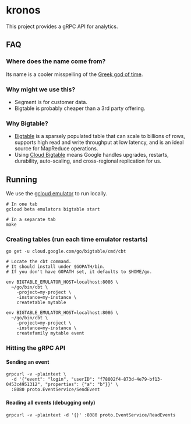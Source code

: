# kronos

This project provides a gRPC API for analytics.

## FAQ

### Where does the name come from?
Its name is a cooler misspelling of the [Greek god of time](https://en.wikipedia.org/wiki/Chronos).  

### Why might we use this?
- Segment is for customer data.
- Bigtable is probably cheaper than a 3rd party offering.

### Why Bigtable?
- [Bigtable](https://en.wikipedia.org/wiki/Bigtable) is a sparsely populated table 
that can scale to billions of rows, supports high read and write throughput at low latency, 
and is an ideal source for MapReduce operations.
- Using [Cloud Bigtable](https://cloud.google.com/bigtable/docs/overview) means Google handles
upgrades, restarts, durability, auto-scaling, and cross-regional replication for us. 

## Running
We use the [gcloud emulator](https://cloud.google.com/sdk/gcloud/reference/beta/emulators/bigtable/)
to run locally.
```
# In one tab
gcloud beta emulators bigtable start

# In a separate tab
make
```

### Creating tables (run each time emulator restarts)
```
go get -u cloud.google.com/go/bigtable/cmd/cbt

# Locate the cbt command.
# It should install under $GOPATH/bin.
# If you don't have GOPATH set, it defaults to $HOME/go.

env BIGTABLE_EMULATOR_HOST=localhost:8086 \
  ~/go/bin/cbt \
    -project=my-project \
    -instance=my-instance \
    createtable mytable

env BIGTABLE_EMULATOR_HOST=localhost:8086 \
  ~/go/bin/cbt \
    -project=my-project \
    -instance=my-instance \
    createfamily mytable event
```

### Hitting the gRPC API
#### Sending an event
```
grpcurl -v -plaintext \
  -d '{"event": "login", "userID": "f78002f4-873d-4e79-bf13-0453c4951312", "properties": {"a": "b"}}' \
  :8080 proto.EventService/SendEvent
```

#### Reading all events (debugging only)
```
grpcurl -v -plaintext -d '{}' :8080 proto.EventService/ReadEvents
```